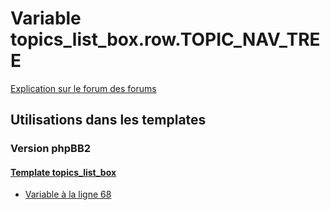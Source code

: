 # Variable topics_list_box.row.TOPIC_NAV_TREE
[Explication sur le forum des forums](http://forum.forumactif.com/t294113-listing-des-variables#topics_list_box.row.TOPIC_NAV_TREE)

## Utilisations dans les templates

### Version phpBB2

#### [Template topics_list_box](subsilver/topics_list_box.md)
* [Variable à la ligne 68](../subsilver/topics_list_box.tpl#L68)